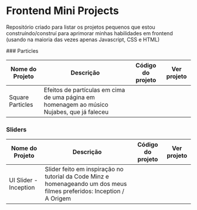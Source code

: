 # Frontend Mini Projects

Repositório criado para listar os projetos pequenos que estou construíndo/construí para aprimorar minhas habilidades em frontend (usando na maioria das vezes apenas Javascript, CSS e HTML)

### Particles

| Nome do Projeto | Descrição | Código do projeto | Ver projeto |
| --- | --- | --- | --- |
| Square Particles | Efeitos de partículas em cima de uma página em homenagem ao músico Nujabes, que já faleceu |     |     |

### Sliders

| Nome do Projeto | Descrição | Código do projeto | Ver projeto |
| --- | --- | --- | --- |
| UI Slider - Inception | Slider feito em inspiração no tutorial da Code Minz e homenageando um dos meus filmes preferidos: Inception / A Origem |     |     |
